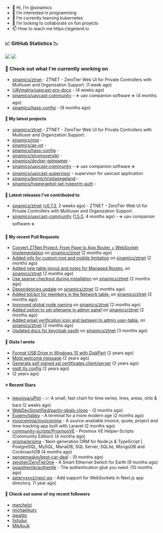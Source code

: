 <p align="center">
  <ul>
    <li>👋 Hi, I’m @sinamics</li>
    <li>👀 I’m interested in programming</li>
    <li>🌱 I’m currently learning kubernetes</li>
    <li>💞️ I’m looking to collaborate on fun projects</li>
    <li>📫 How to reach me https://egeland.io</li>
  </ul>
</p>

### 📈 GitHub Statistics 📉
<img align="center" src="https://githubreadme.egeland.io/?username=sinamics&show_icons=true&theme=ayu-mirage" />
<img align="center" src="https://githubreadme.egeland.io/top-langs/?username=sinamics&theme=ayu-mirage&layout=compact" />

### 👷 Check out what I'm currently working on

- [sinamics/ztnet](https://github.com/sinamics/ztnet) - ZTNET - ZeroTier Web UI for Private Controllers with Multiuser and Organization Support. (1 week ago)
- [UAVmatrix/uavcast-pro-docs](https://github.com/UAVmatrix/uavcast-pro-docs) -  (4 weeks ago)
- [sinamics/uavcast-community](https://github.com/sinamics/uavcast-community) - ✈️ uav companion software ✈️ (4 months ago)
- [sinamics/hass-config](https://github.com/sinamics/hass-config) -  (8 months ago)

#### 🌱 My latest projects

- [sinamics/ztnet](https://github.com/sinamics/ztnet) - ZTNET - ZeroTier Web UI for Private Controllers with Multiuser and Organization Support.
- [sinamics/miq](https://github.com/sinamics/miq) - 
- [sinamics/ae-iot](https://github.com/sinamics/ae-iot) - 
- [sinamics/hass-config](https://github.com/sinamics/hass-config) - 
- [sinamics/stromoversikt](https://github.com/sinamics/stromoversikt) - 
- [sinamics/docker-gstreamer](https://github.com/sinamics/docker-gstreamer) - 
- [sinamics/uavcast-community](https://github.com/sinamics/uavcast-community) - ✈️ uav companion software ✈️
- [sinamics/uavcast-supervisor](https://github.com/sinamics/uavcast-supervisor) - supervisor for uavcast application
- [sinamics/berntchristianegeland](https://github.com/sinamics/berntchristianegeland) - 
- [sinamics/typegraphql-jwt-typeorm-auth](https://github.com/sinamics/typegraphql-jwt-typeorm-auth) - 

#### 🔭 Latest releases I've contributed to

- [sinamics/ztnet](https://github.com/sinamics/ztnet) ([v0.7.3](https://github.com/sinamics/ztnet/releases/tag/v0.7.3), 2 weeks ago) - ZTNET - ZeroTier Web UI for Private Controllers with Multiuser and Organization Support.
- [sinamics/uavcast-community](https://github.com/sinamics/uavcast-community) ([1.5.0](https://github.com/sinamics/uavcast-community/releases/tag/1.5.0), 4 months ago) - ✈️ uav companion software ✈️

#### 🔨 My recent Pull Requests

- [Convert ZTNet Project: From Page to App Router &#43; WebSocket Implementation](https://github.com/sinamics/ztnet/pull/621) on [sinamics/ztnet](https://github.com/sinamics/ztnet) (2 months ago)
- [Added info for custom root and mobile limitation](https://github.com/sinamics/ztnet/pull/620) on [sinamics/ztnet](https://github.com/sinamics/ztnet) (2 months ago)
- [Added new table layout and notes for Managed Routes.](https://github.com/sinamics/ztnet/pull/617) on [sinamics/ztnet](https://github.com/sinamics/ztnet) (2 months ago)
- [Use sparse checkout during installation](https://github.com/sinamics/ztnet/pull/613) on [sinamics/ztnet](https://github.com/sinamics/ztnet) (2 months ago)
- [Dependencies update](https://github.com/sinamics/ztnet/pull/612) on [sinamics/ztnet](https://github.com/sinamics/ztnet) (2 months ago)
- [Added tot/act for members in the Network table.](https://github.com/sinamics/ztnet/pull/610) on [sinamics/ztnet](https://github.com/sinamics/ztnet) (2 months ago)
- [Improved global node naming](https://github.com/sinamics/ztnet/pull/607) on [sinamics/ztnet](https://github.com/sinamics/ztnet) (2 months ago)
- [Added option to set sitename in admin panel](https://github.com/sinamics/ztnet/pull/605) on [sinamics/ztnet](https://github.com/sinamics/ztnet) (2 months ago)
- [Added email verification icon and lastseen to admin user-table.](https://github.com/sinamics/ztnet/pull/604) on [sinamics/ztnet](https://github.com/sinamics/ztnet) (2 months ago)
- [Updated docs for keycloak oauth](https://github.com/sinamics/ztnet/pull/601) on [sinamics/ztnet](https://github.com/sinamics/ztnet) (3 months ago)

#### 📓 Gists I wrote

- [Format USB Drive in Windows 10 with DiskPart](https://gist.github.com/8aa001b3dbe040e07917665b6a8f59c4) (2 years ago)
- [Motd welcome message](https://gist.github.com/d1f96f39b797ccb2eba6e8bd539510bc) (2 years ago)
- [Generate self signed ssl certificates client/server](https://gist.github.com/4ecdb293851b7018a715f4186ffa1e79) (2 years ago)
- [mqtt tls config](https://gist.github.com/20d325a3d7d8d9db4c657737f93aac99) (2 years ago)
- [](https://gist.github.com/2dce8bf46e2de3f3fb642bc342d9f5a2) (2 years ago)

#### ⭐ Recent Stars

- [leeoniya/uPlot](https://github.com/leeoniya/uPlot) - 📈 A small, fast chart for time series, lines, areas, ohlc &amp; bars (2 weeks ago)
- [WebDevSimplified/parity-deals-clone](https://github.com/WebDevSimplified/parity-deals-clone) -  (2 months ago)
- [Eugeny/tabby](https://github.com/Eugeny/tabby) - A terminal for a more modern age (2 months ago)
- [invoiceninja/invoiceninja](https://github.com/invoiceninja/invoiceninja) - A source-available invoice, quote, project and time-tracking app built with Laravel (2 months ago)
- [community-scripts/ProxmoxVE](https://github.com/community-scripts/ProxmoxVE) - Proxmox VE Helper-Scripts (Community Edition)  (4 months ago)
- [prisma/prisma](https://github.com/prisma/prisma) - Next-generation ORM for Node.js &amp; TypeScript | PostgreSQL, MySQL, MariaDB, SQL Server, SQLite, MongoDB and CockroachDB (4 months ago)
- [pengemaskin/best-car-deal](https://github.com/pengemaskin/best-car-deal) -  (9 months ago)
- [zerotier/ZeroTierOne](https://github.com/zerotier/ZeroTierOne) - A Smart Ethernet Switch for Earth (9 months ago)
- [goauthentik/authentik](https://github.com/goauthentik/authentik) - The authentication glue you need. (10 months ago)
- [apteryxxyz/next-ws](https://github.com/apteryxxyz/next-ws) - Add support for WebSockets in Next.js app directory. (1 year ago)

#### 👯 Check out some of my recent followers

- [marchelzi](https://github.com/marchelzi)
- [michaelkuty](https://github.com/michaelkuty)
- [qwaldo](https://github.com/qwaldo)
- [Ilshidur](https://github.com/Ilshidur)
- [MikAoJk](https://github.com/MikAoJk)
